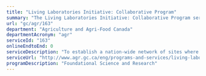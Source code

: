 ```yaml
---
title: "Living Laboratories Initiative: Collaborative Program"
summary: "The Living Laboratories Initiative: Collaborative Program service from Agriculture and Agri-Food Canada is not available end-to-end online, according to the GC Service Inventory."
url: "gc/agr/163"
department: "Agriculture and Agri-Food Canada"
departmentAcronym: "agr"
serviceId: "163"
onlineEndtoEnd: 0
serviceDescription: "To establish a nation-wide network of sites where groups both in and outside of government can collaborate to co-develop, assess and implement innovative solutions to address persistent agri-environmental issues"
serviceUrl: "http://www.agr.gc.ca/eng/programs-and-services/living-laboratories-initiative-collaborative-program/?id=1541182326184"
programDescription: "Foundational Science and Research"
---
```


